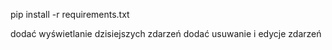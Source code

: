 pip install -r requirements.txt

dodać wyświetlanie dzisiejszych zdarzeń
dodać usuwanie i edycje zdarzeń
